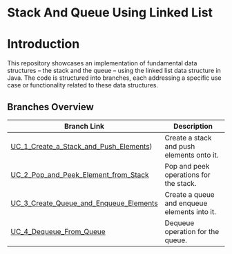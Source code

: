 # Stack And Queue Using Linked List

# Introduction
This repository showcases an implementation of fundamental data structures – the stack and the queue – using the linked list data structure in Java. The code is structured into branches, each addressing a specific use case or functionality related to these data structures.

## Branches Overview

| Branch Link                                                                                        | Description                                           |
|-----------------------------------------------------------------------------------------------------|-------------------------------------------------------|
| [UC_1_Create_a_Stack_and_Push_Elements](https://github.com/shro-2002/Stack-And-Queue-Using-Linked-List/tree/UC_1_Create_a_Stack_and_Push_Elements)) | Create a stack and push elements onto it.             |
| [UC_2_Pop_and_Peek_Element_from_Stack](https://github.com/shro-2002/Stack-And-Queue-Using-Linked-List/tree/UC_2_Pop_and_Peek_Element_from_Stack) | Pop and peek operations for the stack.               |
| [UC_3_Create_Queue_and_Enqueue_Elements](https://github.com/shro-2002/Stack-And-Queue-Using-Linked-List/tree/UC_3_Create_Queue_and_Enqueue_Elements) | Create a queue and enqueue elements into it.         |
| [UC_4_Dequeue_From_Queue](https://github.com/shro-2002/Stack-And-Queue-Using-Linked-List/tree/UC_4_Dequeue_From_Queue) | Dequeue operation for the queue.                     |
